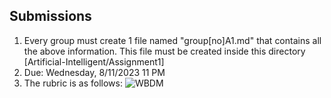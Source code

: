 ## Submissions
1. Every group must create 1 file named "group[no]A1.md" that contains all the above information. This file must be created inside this directory [Artificial-Intelligent/Assignment1]
2. Due: Wednesday, 8/11/2023 11 PM
3. The rubric is as follows:
   ![WBDM](https://github.com/rohayanti/Artificial-Intelligent/blob/main/image/RubricA1.png)
